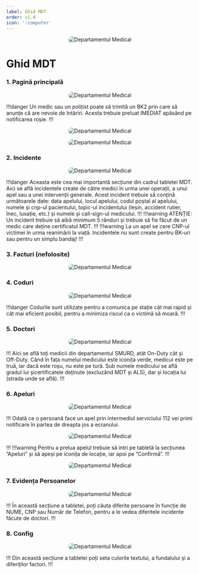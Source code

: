 ```yaml
---
label: Ghid MDT
order: v1.4
icon: ':computer'
---
```


<p align="center">
    <img src="/docs/ghiduri/img/mdt.png" style="border-radius: 20px;" alt="Departamentul Medical">
</p>

# Ghid MDT

### 1. Pagină principală
<p align="center">
    <img src="/docs/ghiduri/img/paginaprincipala.png" style="border-radius: 20px;" alt="Departamentul Medical">
</p>

!!!danger
Un medic sau un polițist poate să trimită un BK2 prin care să anunțe că are nevoie de întăriri. Acesta trebuie preluat IMEDIAT apăsând pe notificarea roșie.
!!!

<p align="center">
    <img src="/docs/ghiduri/img/bk2politie.png" style="border-radius: 20px;" alt="Departamentul Medical">
</p>
<p align="center">
    <img src="/docs/ghiduri/img/bk2medici.png" style="border-radius: 20px;" alt="Departamentul Medical">
</p>

### 2. Incidente
<p align="center">
    <img src="/docs/ghiduri/img/incidente.png" style="border-radius: 20px;" alt="Departamentul Medical">
</p>

!!!danger
Aceasta este cea mai importantă secțiune din cadrul tabletei MDT. Aici se află incidentele create de către medici în urma unei operații, a unui apel sau a unei intervenții generale. Acest incident trebuie să conțină următoarele date: data apelului, locul apelului, codul poștal al apelului, numele și cnp-ul pacientului, topic-ul incidentului (leșin, accident rutier, înec, luxație, etc.) și numele și call-sign-ul medicului.
!!!
!!!warning
ATENȚIE: Un incident trebuie să aibă minimum 5 rânduri și trebuie să fie făcut de un medic care deține certificatul MDT.
!!!
!!!warning
La un apel se cere CNP-ul victimei în urma reanimării la viață. Incidentele nu sunt create pentru BK-uri sau pentru un simplu bandaj!
!!!

### 3. Facturi (nefolosite)
<p align="center">
    <img src="/docs/ghiduri/img/facturi.png" style="border-radius: 20px;" alt="Departamentul Medical">
</p>

### 4. Coduri
<p align="center">
    <img src="/docs/ghiduri/img/coduri.png" style="border-radius: 20px;" alt="Departamentul Medical">
</p>

!!!danger
Codurile sunt utilizate pentru a comunica pe stație cât mai rapid și cât mai eficient posibil, pentru a minimiza riscul ca o victimă să moară.
!!!

### 5. Doctori
<p align="center">
    <img src="/docs/ghiduri/img/doctori.png" style="border-radius: 20px;" alt="Departamentul Medical">
</p>

!!!
Aici se află toți medicii din departamentul SMURD, atât On-Duty cât și Off-Duty. Când în fața numelui medicului este iconița verde, medicul este pe truă, iar dacă este roșu, nu este pe tură. Sub numele medicului se află gradul lui șicertificatele deținute (excluzând MDT și ALS), dar și locația lui (strada unde se află).
!!!

### 6. Apeluri
<p align="center">
    <img src="/docs/ghiduri/img/apeluri.png" style="border-radius: 20px;" alt="Departamentul Medical">
</p>

!!! Odată ce o persoană face un apel prin intermediul serviciului 112 vei primi notificare în partea de dreapta jos a ecranului.
<p align="center">
    <img src="/docs/ghiduri/img/apel.png" style="border-radius: 20px;" alt="Departamentul Medical">
</p>
!!!
!!!warning
Pentru a prelua apelul trebuie să intri pe tabletă la secțiunea ”Apeluri” și să apeși pe iconița de locație, iar apoi pe ”Confirmă”.
!!!

<p align="center">
    <img src="/docs/ghiduri/img/confirmaapel.png" style="border-radius: 20px;" alt="Departamentul Medical">
</p>

### 7. Evidența Persoanelor
<p align="center">
    <img src="/docs/ghiduri/img/evidenta.png" style="border-radius: 20px;" alt="Departamentul Medical">
</p>

!!!
În această secțiune a tabletei, poți căuta diferite persoane în funcție de NUME, CNP sau Număr de Telefon, pentru a le vedea diferitele incidente făcute de doctori.
!!!

### 8. Config
<p align="center">
    <img src="/docs/ghiduri/img/config.png" style="border-radius: 20px;" alt="Departamentul Medical">
</p>

!!!
Din această secțiune a tabletei poți seta culorile textului, a fundalului și a diferiților factori.
!!!

